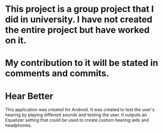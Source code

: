 # This project is a group project that I did in university. I have not created the entire project but have worked on it.
# My contribution to it will be stated in comments and commits.

# Hear Better

This application was created for Android. It was created to test the user's hearing by playing different sounds and testing the user. It outputs an Equalizer setting that could be used to create custom hearing aids and headphones.